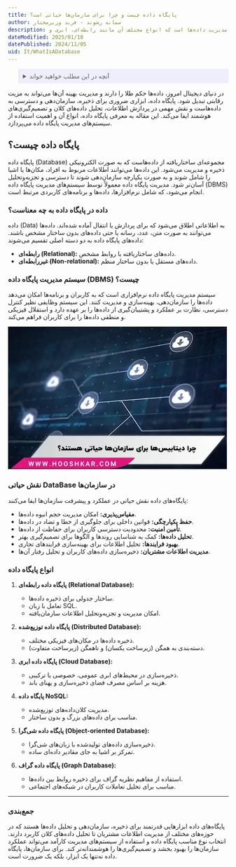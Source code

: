 ```yaml
---
title: پایگاه داده چیست و چرا برای سازمان‌ها حیاتی است؟
author: سمانه رشوند - فربد وزیرمختار
description: پایگاه داده ساختاری برای ذخیره و مدیریت داده‌ها است که انواع مختلف آن مانند رابطه‌ای، ابری و NoSQL نقش مهمی در تحلیل و تصمیم‌گیری سازمان‌ها دارند.
dateModified: 2025/01/18
datePublished: 2024/11/05
uid: It/WhatIsADatabase
---
```

<blockquote style="background-color:#eeeefc; padding:0.5rem">

<details>
  <summary>آنچه در این مطلب خواهید خواند</summary>
  <ul>
    <li>پایگاه داده چیست؟</li>
    <li>داده در پایگاه داده به چه معناست؟</li>
    <li>سیستم مدیریت پایگاه داده (DBMS) چیست؟</li>
    <li>نقش حیاتی DataBase در سازمان‌ها</li>
    <li>انواع پایگاه داده</li>
  </ul>
</details>
</blockquote>

در دنیای دیجیتال امروز، داده‌ها حکم طلا را دارند و مدیریت بهینه آن‌ها می‌تواند به مزیت رقابتی تبدیل شود. پایگاه داده، ابزاری ضروری برای ذخیره، سازمان‌دهی و دسترسی به داده‌هاست و نقش مهمی در پردازش اطلاعات، تحلیل داده‌های کلان و تصمیم‌گیری‌های هوشمند ایفا می‌کند. این مقاله به معرفی پایگاه داده، انواع آن و اهمیت استفاده از سیستم‌های مدیریت پایگاه داده می‌پردازد.

## پایگاه داده چیست؟
پایگاه داده (Database) مجموعه‌ای ساختاریافته از داده‌هاست که به صورت الکترونیکی ذخیره و مدیریت می‌شود. این داده‌ها می‌توانند اطلاعات مربوط به افراد، مکان‌ها یا اشیا را شامل شوند و به صورت یکپارچه سازمان‌دهی شوند تا دسترسی و تجزیه‌وتحلیل آسان‌تر شود. مدیریت پایگاه داده معمولاً توسط سیستم‌های مدیریت پایگاه داده (DBMS) انجام می‌شود، که شامل نرم‌افزارها، داده‌ها و برنامه‌های کاربردی مرتبط است.

### داده در پایگاه داده به چه معناست؟
داده (Data) به اطلاعاتی اطلاق می‌شود که برای پردازش یا انتقال آماده شده‌اند. داده‌ها می‌توانند به صورت متن، عدد، رسانه یا حتی داده‌های بدون ساختار مشخص باشند. داده‌های پایگاه داده به دو دسته اصلی تقسیم می‌شوند:  
- **رابطه‌ای (Relational):** داده‌های ساختاریافته با روابط مشخص.  
- **غیررابطه‌ای (Non-relational):** داده‌های مستقل یا بدون ساختار منظم.  

### سیستم مدیریت پایگاه داده (DBMS) چیست؟
سیستم مدیریت پایگاه داده نرم‌افزاری است که به کاربران و برنامه‌ها امکان می‌دهد داده‌ها را سازمان‌دهی، بهینه‌سازی و مدیریت کنند. این سیستم وظایفی نظیر کنترل دسترسی، نظارت بر عملکرد و پشتیبان‌گیری از داده‌ها را بر عهده دارد و استقلال فیزیکی و منطقی داده‌ها را برای کاربران فراهم می‌کند.

![چرا دیتابیس ها برای سازمان ها حیاتی هستند؟](./Images/WhyAreDatabasesEssentialForOrganizations.webp)

### نقش حیاتی DataBase در سازمان‌ها
پایگاه‌های داده نقش حیاتی در عملکرد و پیشرفت سازمان‌ها ایفا می‌کنند:  
- **مقیاس‌پذیری:** امکان مدیریت حجم انبوه داده‌ها.  
- **حفظ یکپارچگی:** قوانین داخلی برای جلوگیری از خطا و تضاد در داده‌ها.  
- **تأمین امنیت:** محدودیت دسترسی کاربران برای حفاظت از داده‌ها.  
- **تحلیل داده‌ها:** کمک به شناسایی روندها و الگوها برای تصمیم‌گیری بهتر.  
- **بهبود فرایندها:** تحلیل اطلاعات برای بهینه‌سازی فرایندهای تجاری.  
- **مدیریت اطلاعات مشتریان:** ذخیره‌سازی داده‌های کاربران و تحلیل رفتار آن‌ها.  

### انواع پایگاه داده

1. **پایگاه داده رابطه‌ای (Relational Database):**  
   - ساختار جدولی برای ذخیره داده‌ها.  
   - تعامل با زبان SQL.  
   - امکان مدیریت و تجزیه‌وتحلیل اطلاعات سازمان‌یافته.  

2. **پایگاه داده توزیع‌شده (Distributed Database):**  
   - ذخیره داده‌ها در مکان‌های فیزیکی مختلف.  
   - دسته‌بندی به همگن (زیرساخت یکسان) و ناهمگن (زیرساخت متفاوت).  

3. **پایگاه داده ابری (Cloud Database):**  
   - ذخیره‌سازی در محیط‌های ابری عمومی، خصوصی یا ترکیبی.  
   - هزینه بر اساس مصرف فضای ذخیره‌سازی و پهنای باند.  

4. **پایگاه داده NoSQL:**  
   - مدیریت کلان‌داده‌های توزیع‌شده.  
   - مناسب برای داده‌های بزرگ و بدون ساختار.  

5. **پایگاه داده شی‌گرا (Object-oriented Database):**  
   - ذخیره‌سازی داده‌های تولیدشده با زبان‌های شی‌گرا.  
   - تمرکز بر اشیا به جای مقادیر داده‌ای ساده.  

6. **پایگاه داده گراف (Graph Database):**  
   - استفاده از مفاهیم نظریه گراف برای ذخیره روابط بین داده‌ها.  
   - مناسب برای تحلیل تعاملات کاربران در شبکه‌های اجتماعی.  

---

### جمع‌بندی
پایگاه‌های داده ابزارهایی قدرتمند برای ذخیره، سازمان‌دهی و تحلیل داده‌ها هستند که در حوزه‌های مختلف از مدیریت اطلاعات مشتریان تا تحلیل داده‌های کلان کاربرد دارند. انتخاب نوع مناسب پایگاه داده و استفاده از سیستم‌های مدیریت کارآمد می‌تواند عملکرد سازمان‌ها را بهبود بخشد و تصمیم‌گیری‌ها را هوشمندانه‌تر کند. برای سازمان‌ها، پایگاه داده نه‌تنها یک ابزار، بلکه یک ضرورت است.